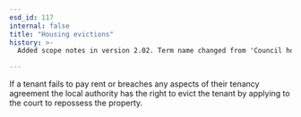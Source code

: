 ```yaml
---
esd_id: 117
internal: false
title: "Housing evictions"
history: >-
  Added scope notes in version 2.02. Term name changed from 'Council housing - evictions' to 'Housing - council - evictions' in version 3.00. Name changed to 'Housing evictions' in version 4.00.

---
```


If a tenant fails to pay rent or breaches any aspects of their tenancy agreement the local authority has the right to evict the tenant by applying to the court to repossess the property.

